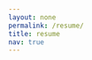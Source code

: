 ```yaml
---
layout: none
permalink: /resume/
title: resume
nav: true
---
```

<head>
  <meta http-equiv="refresh" content="assets/pdf/Resume_AshudeepSingh.pdf" />
</head>
